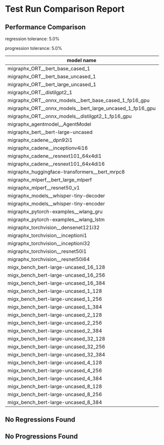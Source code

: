 # Test Run Comparison Report

## Performance Comparison

regression tolerance: 5.0%

progression tolerance: 5.0%

|model name|exit_status|analysis|old_time_ms|new_time_ms|change_ms|percent_change|
|---|---|---|---|---|---|---|
|migraphx_ORT__bert_base_cased_1|PASS|within tol|107.6241|112.3888|4.7647|4.43%|
|migraphx_ORT__bert_base_uncased_1|PASS|within tol|108.9026|109.4165|0.5139|0.47%|
|migraphx_ORT__bert_large_uncased_1|PASS|within tol|453.681|456.1513|2.4703|0.54%|
|migraphx_ORT__distilgpt2_1|PASS|within tol|60.026|60.7957|0.7697|1.28%|
|migraphx_ORT__onnx_models__bert_base_cased_1_fp16_gpu|Numerics|within tol|63.1347|62.2723|-0.8624|-1.37%|
|migraphx_ORT__onnx_models__bert_large_uncased_1_fp16_gpu|Numerics|within tol|246.3712|240.7142|-5.657|-2.3%|
|migraphx_ORT__onnx_models__distilgpt2_1_fp16_gpu|Numerics|within tol|34.4319|35.5748|1.1429|3.32%|
|migraphx_agentmodel__AgentModel|Numerics|within tol|2.0519|2.1332|0.0813|3.96%|
|migraphx_bert__bert-large-uncased|PASS|within tol|18.9298|18.874|-0.0558|-0.29%|
|migraphx_cadene__dpn92i1|PASS|within tol|5.0403|5.0282|-0.0121|-0.24%|
|migraphx_cadene__inceptionv4i16|PASS|within tol|29.4803|29.3986|-0.0817|-0.28%|
|migraphx_cadene__resnext101_64x4di1|PASS|within tol|6.2507|6.3718|0.1212|1.94%|
|migraphx_cadene__resnext101_64x4di16|PASS|within tol|30.0056|29.8136|-0.192|-0.64%|
|migraphx_huggingface-transformers__bert_mrpc8|PASS|within tol|7.3314|7.1735|-0.1579|-2.15%|
|migraphx_mlperf__bert_large_mlperf|Numerics|within tol|28.6412|28.7499|0.1087|0.38%|
|migraphx_mlperf__resnet50_v1|PASS|regression|4.7973|5.0595|0.2622|5.47%|
|migraphx_models__whisper-tiny-decoder|PASS|within tol|43.7056|42.9229|-0.7828|-1.79%|
|migraphx_models__whisper-tiny-encoder|Numerics|within tol|46.6455|45.3773|-1.2682|-2.72%|
|migraphx_pytorch-examples__wlang_gru|PASS|regression|17.2863|18.2939|1.0076|5.83%|
|migraphx_pytorch-examples__wlang_lstm|PASS|regression|5.7923|8.1346|2.3423|40.44%|
|migraphx_torchvision__densenet121i32|PASS|within tol|18.1814|18.1462|-0.0352|-0.19%|
|migraphx_torchvision__inceptioni1|PASS|within tol|4.8897|4.8889|-0.0008|-0.02%|
|migraphx_torchvision__inceptioni32|PASS|within tol|28.1798|28.1257|-0.054|-0.19%|
|migraphx_torchvision__resnet50i1|PASS|within tol|3.6003|3.5572|-0.0431|-1.2%|
|migraphx_torchvision__resnet50i64|PASS|within tol|21.043|20.8282|-0.2148|-1.02%|
|migx_bench_bert-large-uncased_16_128|PASS|within tol|33.2955|32.2878|-1.0078|-3.03%|
|migx_bench_bert-large-uncased_16_256|PASS|within tol|53.82|52.218|-1.6019|-2.98%|
|migx_bench_bert-large-uncased_16_384|PASS|within tol|72.0356|70.1519|-1.8837|-2.61%|
|migx_bench_bert-large-uncased_1_128|PASS|within tol|12.3152|12.1425|-0.1728|-1.4%|
|migx_bench_bert-large-uncased_1_256|PASS|within tol|12.6624|12.464|-0.1984|-1.57%|
|migx_bench_bert-large-uncased_1_384|PASS|within tol|19.2514|19.2337|-0.0176|-0.09%|
|migx_bench_bert-large-uncased_2_128|PASS|within tol|12.806|12.8684|0.0623|0.49%|
|migx_bench_bert-large-uncased_2_256|PASS|within tol|13.3515|13.4221|0.0707|0.53%|
|migx_bench_bert-large-uncased_2_384|PASS|within tol|21.0537|20.7085|-0.3452|-1.64%|
|migx_bench_bert-large-uncased_32_128|PASS|within tol|66.7122|65.0137|-1.6986|-2.55%|
|migx_bench_bert-large-uncased_32_256|PASS|within tol|100.6309|98.4232|-2.2077|-2.19%|
|migx_bench_bert-large-uncased_32_384|PASS|within tol|142.4619|139.4752|-2.9867|-2.1%|
|migx_bench_bert-large-uncased_4_128|PASS|within tol|14.6522|14.431|-0.2211|-1.51%|
|migx_bench_bert-large-uncased_4_256|PASS|progression|17.174|16.3025|-0.8715|-5.07%|
|migx_bench_bert-large-uncased_4_384|PASS|within tol|25.6944|25.0381|-0.6563|-2.55%|
|migx_bench_bert-large-uncased_8_128|PASS|within tol|19.4568|18.8448|-0.612|-3.15%|
|migx_bench_bert-large-uncased_8_256|PASS|within tol|27.4764|26.7445|-0.7319|-2.66%|
|migx_bench_bert-large-uncased_8_384|PASS|within tol|40.4252|39.7868|-0.6384|-1.58%|

## No Regressions Found

## No Progressions Found


